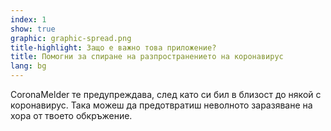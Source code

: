 ```yaml
---
index: 1
show: true
graphic: graphic-spread.png
title-highlight: Защо е важно това приложение?
title: Помогни за спиране на разпространението на коронавирус
lang: bg
---
```


CoronaMelder те предупреждава, след като си бил в близост до някой с коронавирус. Така можеш да предотвратиш неволното заразяване на хора от твоето обкръжение. 
